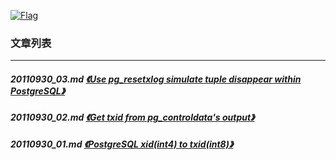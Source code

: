 <a rel=nofollow href=http://info.flagcounter.com/h9V1  ><img src=http://s03.flagcounter.com/count/h9V1/bg_FFFFFF/txt_000000/border_CCCCCC/columns_2/maxflags_12/viewers_0/labels_0/pageviews_0/flags_0/  alt=Flag Counter  border=0  ></a>  
  
### 文章列表  
----  
##### 20110930_03.md   [《Use pg_resetxlog simulate tuple disappear within PostgreSQL》](20110930_03.md)  
##### 20110930_02.md   [《Get txid from pg_controldata's output》](20110930_02.md)  
##### 20110930_01.md   [《PostgreSQL xid(int4) to txid(int8)》](20110930_01.md)  
